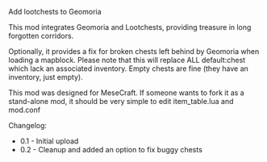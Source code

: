 Add lootchests to Geomoria

This mod integrates Geomoria and Lootchests, providing treasure in long forgotten corridors.

Optionally, it provides a fix for broken chests left behind by Geomoria when loading a mapblock. Please note that this will replace ALL default:chest which lack an associated inventory.  Empty chests are fine (they have an inventory, just empty).

This mod was designed for MeseCraft.  If someone wants to fork it as a stand-alone mod, it should be very simple to edit item_table.lua and mod.conf

Changelog:

- 0.1 - Initial upload
- 0.2 - Cleanup and added an option to fix buggy chests